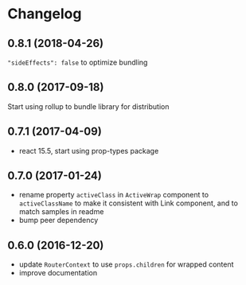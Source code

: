 # Changelog

## 0.8.1 (2018-04-26)

`"sideEffects": false` to optimize bundling 

## 0.8.0 (2017-09-18)

Start using rollup to bundle library for distribution

## 0.7.1  (2017-04-09)

- react 15.5, start using prop-types package

## 0.7.0  (2017-01-24)

- rename property `activeClass` in `ActiveWrap` component to `activeClassName` to make it consistent with Link component, and to match samples in readme 
- bump peer dependency

## 0.6.0  (2016-12-20)

- update `RouterContext` to use `props.children` for wrapped content
- improve documentation

